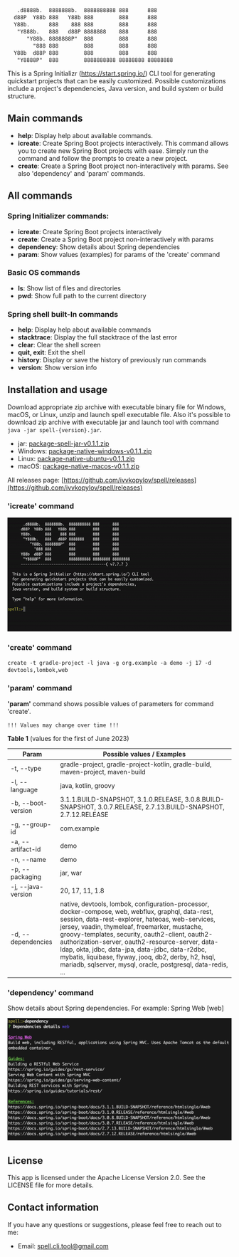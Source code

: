 
       .d8888b.  8888888b.  8888888888 888      888
      d88P  Y88b 888   Y88b 888        888      888
      Y88b.      888    888 888        888      888
       "Y888b.   888   d88P 8888888    888      888
          "Y88b. 8888888P"  888        888      888
            "888 888        888        888      888
      Y88b  d88P 888        888        888      888
       "Y8888P"  888        8888888888 88888888 88888888

This is a Spring Initializr (https://start.spring.io/) CLI tool for generating quickstart projects 
that can be easily customized.
Possible customizations include a project's dependencies, Java version, and build system or
build structure.

## Main commands
- **help**: Display help about available commands.
- **icreate**: Create Spring Boot projects interactively. This command allows you to 
create new Spring Boot projects with ease. Simply run the command and follow the prompts to create a new project.
- **create**: Create a Spring Boot project non-interactively with params. See also 'dependency' and 'param' commands.

## All commands

### Spring Initializer commands:

- **icreate**: Create Spring Boot projects interactively
- **create**: Create a Spring Boot project non-interactively with params
- **dependency**: Show details about Spring dependencies
- **param**: Show values (examples) for params of the 'create' command

### Basic OS commands

- **ls**: Show list of files and directories
- **pwd**: Show full path to the current directory

### Spring shell built-In commands

-   **help**: Display help about available commands
-   **stacktrace**: Display the full stacktrace of the last error
-   **clear**: Clear the shell screen
-   **quit, exit**: Exit the shell
-   **history**: Display or save the history of previously run commands
-   **version**: Show version info

## Installation and usage

Download appropriate zip archive with executable binary file for Windows, 
macOS, or Linux, unzip and launch spell executable file.
Also it's possible to download zip archive with executable jar and launch tool with command `java -jar spell-{version}.jar`.

- jar: [package-spell-jar-v0.1.1.zip](https://github.com/ivvkopylov/spell/releases/download/v0.1.1/package-spell-jar-v0.1.1.zip)
- Windows: [package-native-windows-v0.1.1.zip](https://github.com/ivvkopylov/spell/releases/download/v0.1.1/package-native-windows-v0.1.1.zip)
- Linux: [package-native-ubuntu-v0.1.1.zip](https://github.com/ivvkopylov/spell/releases/download/v0.1.1/package-native-ubuntu-v0.1.1.zip)
- macOS: [package-native-macos-v0.1.1.zip](https://github.com/ivvkopylov/spell/releases/download/v0.1.1/package-native-macos-v0.1.1.zip)

All releases page: [https://github.com/ivvkopylov/spell/releases](https://github.com/ivvkopylov/spell/releases)

### 'icreate' command

![](https://github.com/ivvkopylov/spell/blob/master/assets/spell-demo.gif)

### 'create' command

```
create -t gradle-project -l java -g org.example -a demo -j 17 -d devtools,lombok,web 
```

### 'param' command

**'param'** command shows possible values of parameters for command 'create'.
```
!!! Values may change over time !!!
```
**Table 1** (values for the first of June 2023)

| Param               | Possible values / Examples                                                                                                                                                                                                                                                                                                                                                                                                                                                               |
|---------------------|------------------------------------------------------------------------------------------------------------------------------------------------------------------------------------------------------------------------------------------------------------------------------------------------------------------------------------------------------------------------------------------------------------------------------------------------------------------------------------------|
| -t, --type          | gradle-project, gradle-project-kotlin, gradle-build, maven-project, maven-build                                                                                                                                                                                                                                                                                                                                                                                                          |
| -l, --language      | java, kotlin, groovy                                                                                                                                                                                                                                                                                                                                                                                                                                                                     |
| -b, --boot-version  | 3.1.1.BUILD-SNAPSHOT, 3.1.0.RELEASE, 3.0.8.BUILD-SNAPSHOT, 3.0.7.RELEASE, 2.7.13.BUILD-SNAPSHOT, 2.7.12.RELEASE                                                                                                                                                                                                                                                                                                                                                                          |
| -g, --group-id      | com.example                                                                                                                                                                                                                                                                                                                                                                                                                                                                              |
| -a, --artifact-id   | demo                                                                                                                                                                                                                                                                                                                                                                                                                                                                                     |
| -n, --name          | demo                                                                                                                                                                                                                                                                                                                                                                                                                                                                                     |
| -p, --packaging     | jar, war                                                                                                                                                                                                                                                                                                                                                                                                                                                                                 |
| -j, --java-version  | 20, 17, 11, 1.8                                                                                                                                                                                                                                                                                                                                                                                                                                                                          |
| -d, --dependencies  | native, devtools, lombok, configuration-processor, docker-compose, web, webflux, graphql, data-rest, session, data-rest-explorer, hateoas, web-services, jersey, vaadin, thymeleaf, freemarker, mustache, groovy-templates, security, oauth2-client, oauth2-authorization-server, oauth2-resource-server, data-ldap, okta, jdbc, data-jpa, data-jdbc, data-r2dbc, mybatis, liquibase, flyway, jooq, db2, derby, h2, hsql, mariadb, sqlserver, mysql, oracle, postgresql, data-redis, ... |

### 'dependency' command

Show details about Spring dependencies. For example: Spring Web [web] 

![](https://github.com/ivvkopylov/spell/blob/master/assets/dependency-demo.png)

## License

This app is licensed under the Apache License Version 2.0. See the LICENSE file for more details.

## Contact information

If you have any questions or suggestions, please feel free to reach out to me:

 - Email: spell.cli.tool@gmail.com
